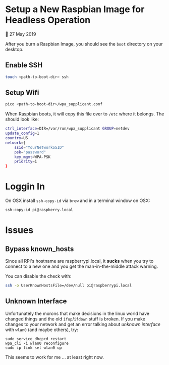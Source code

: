 # Setup a New Raspbian Image for Headless Operation

:date: 27 May 2019

After you burn a Raspbian Image, you should see the `boot` directory on your desktop.

## Enable SSH

```bash
touch <path-to-boot-dir> ssh
```

## Setup Wifi

```bash
pico <path-to-boot-dir>/wpa_supplicant.conf
```

When Raspbian boots, it will copy this file over to `/etc` where it belongs. The should look like:

```bash
ctrl_interface=DIR=/var/run/wpa_supplicant GROUP=netdev
update_config=1
country=US
network={
    ssid="YourNetworkSSID"
    psk="password"
    key_mgmt=WPA-PSK
    priority=1
}
```

# Loggin In

On OSX install `ssh-copy-id` via `brew` and in a terminal window on OSX:

```bash
ssh-copy-id pi@raspberry.local
```

# Issues

## Bypass known_hosts

Since all RPi's hostname are raspberrypi.local, it **sucks** when you try to connect
to a new one and you get the man-in-the-middle attack warning.

You can disable the check with:

```bash
ssh -o UserKnownHostsFile=/dev/null pi@raspberrypi.local
```

## Unknown Interface

Unfortunately the morons that make decisions in the linux world have changed things
and the old `ifup`/`ifdown` stuff is broken. If you make changes to your network
and get an error talking about *unknown interface* with `wlan0` (and maybe others),
try:

```
sudo service dhcpcd restart
wpa_cli -i wlan0 reconfigure
sudo ip link set wlan0 up
```

This seems to work for me ... at least right now.
